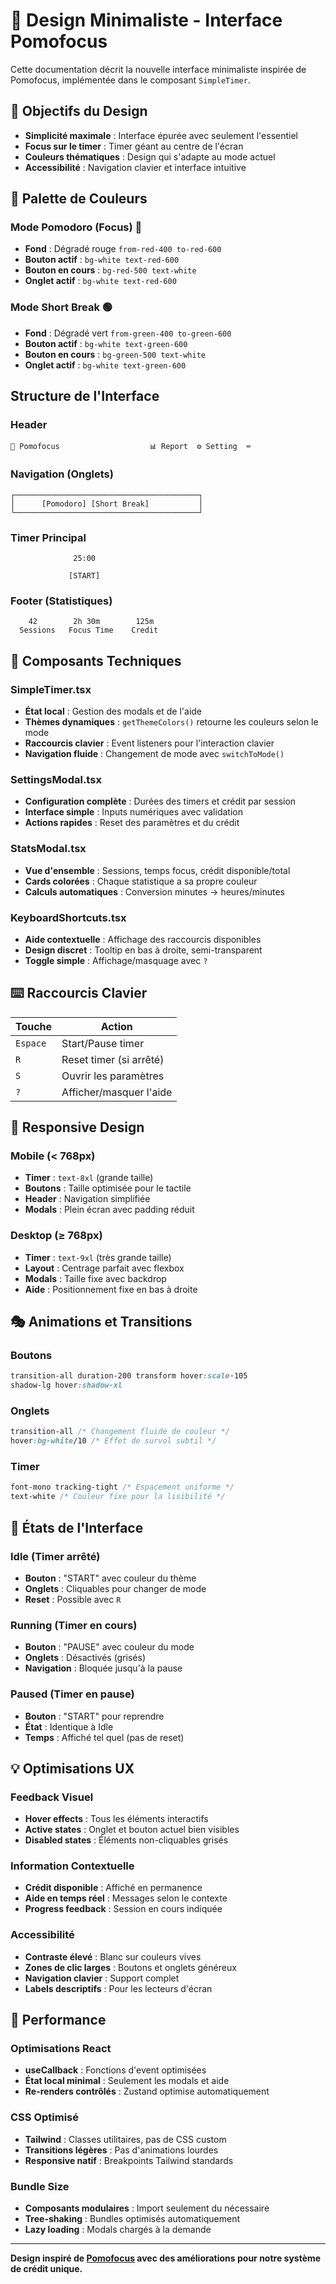 # 🎨 Design Minimaliste - Interface Pomofocus

Cette documentation décrit la nouvelle interface minimaliste inspirée de Pomofocus, implémentée dans le composant `SimpleTimer`.

## 🎯 Objectifs du Design

- **Simplicité maximale** : Interface épurée avec seulement l'essentiel
- **Focus sur le timer** : Timer géant au centre de l'écran
- **Couleurs thématiques** : Design qui s'adapte au mode actuel
- **Accessibilité** : Navigation clavier et interface intuitive

## 🎨 Palette de Couleurs

### Mode Pomodoro (Focus) 🔴
- **Fond** : Dégradé rouge `from-red-400 to-red-600`
- **Bouton actif** : `bg-white text-red-600`
- **Bouton en cours** : `bg-red-500 text-white`
- **Onglet actif** : `bg-white text-red-600`

### Mode Short Break 🟢
- **Fond** : Dégradé vert `from-green-400 to-green-600`
- **Bouton actif** : `bg-white text-green-600`
- **Bouton en cours** : `bg-green-500 text-white`
- **Onglet actif** : `bg-white text-green-600`

##  Structure de l'Interface

### Header
```
🍅 Pomofocus                    📊 Report  ⚙️ Setting  ⌨️
```

### Navigation (Onglets)
```
┌─────────────────────────────────────────┐
│      [Pomodoro] [Short Break]           │
└─────────────────────────────────────────┘
```

### Timer Principal
```
              25:00
              
             [START]
```

### Footer (Statistiques)
```
    42        2h 30m        125m
  Sessions   Focus Time    Credit
```

## 🔧 Composants Techniques

### SimpleTimer.tsx
- **État local** : Gestion des modals et de l'aide
- **Thèmes dynamiques** : `getThemeColors()` retourne les couleurs selon le mode
- **Raccourcis clavier** : Event listeners pour l'interaction clavier
- **Navigation fluide** : Changement de mode avec `switchToMode()`

### SettingsModal.tsx
- **Configuration complète** : Durées des timers et crédit par session
- **Interface simple** : Inputs numériques avec validation
- **Actions rapides** : Reset des paramètres et du crédit

### StatsModal.tsx
- **Vue d'ensemble** : Sessions, temps focus, crédit disponible/total
- **Cards colorées** : Chaque statistique a sa propre couleur
- **Calculs automatiques** : Conversion minutes → heures/minutes

### KeyboardShortcuts.tsx
- **Aide contextuelle** : Affichage des raccourcis disponibles
- **Design discret** : Tooltip en bas à droite, semi-transparent
- **Toggle simple** : Affichage/masquage avec `?`

## ⌨️ Raccourcis Clavier

| Touche | Action |
|--------|--------|
| `Espace` | Start/Pause timer |
| `R` | Reset timer (si arrêté) |
| `S` | Ouvrir les paramètres |
| `?` | Afficher/masquer l'aide |

## 📐 Responsive Design

### Mobile (< 768px)
- **Timer** : `text-8xl` (grande taille)
- **Boutons** : Taille optimisée pour le tactile
- **Header** : Navigation simplifiée
- **Modals** : Plein écran avec padding réduit

### Desktop (≥ 768px)
- **Timer** : `text-9xl` (très grande taille)
- **Layout** : Centrage parfait avec flexbox
- **Modals** : Taille fixe avec backdrop
- **Aide** : Positionnement fixe en bas à droite

## 🎭 Animations et Transitions

### Boutons
```css
transition-all duration-200 transform hover:scale-105
shadow-lg hover:shadow-xl
```

### Onglets
```css
transition-all /* Changement fluide de couleur */
hover:bg-white/10 /* Effet de survol subtil */
```

### Timer
```css
font-mono tracking-tight /* Espacement uniforme */
text-white /* Couleur fixe pour la lisibilité */
```

## 🔄 États de l'Interface

### Idle (Timer arrêté)
- **Bouton** : "START" avec couleur du thème
- **Onglets** : Cliquables pour changer de mode
- **Reset** : Possible avec `R`

### Running (Timer en cours)
- **Bouton** : "PAUSE" avec couleur du mode
- **Onglets** : Désactivés (grisés)
- **Navigation** : Bloquée jusqu'à la pause

### Paused (Timer en pause)
- **Bouton** : "START" pour reprendre
- **État** : Identique à Idle
- **Temps** : Affiché tel quel (pas de reset)

## 💡 Optimisations UX

### Feedback Visuel
- **Hover effects** : Tous les éléments interactifs
- **Active states** : Onglet et bouton actuel bien visibles
- **Disabled states** : Éléments non-cliquables grisés

### Information Contextuelle
- **Crédit disponible** : Affiché en permanence
- **Aide en temps réel** : Messages selon le contexte
- **Progress feedback** : Session en cours indiquée

### Accessibilité
- **Contraste élevé** : Blanc sur couleurs vives
- **Zones de clic larges** : Boutons et onglets généreux
- **Navigation clavier** : Support complet
- **Labels descriptifs** : Pour les lecteurs d'écran

## 🚀 Performance

### Optimisations React
- **useCallback** : Fonctions d'event optimisées
- **État local minimal** : Seulement les modals et aide
- **Re-renders contrôlés** : Zustand optimise automatiquement

### CSS Optimisé
- **Tailwind** : Classes utilitaires, pas de CSS custom
- **Transitions légères** : Pas d'animations lourdes
- **Responsive natif** : Breakpoints Tailwind standards

### Bundle Size
- **Composants modulaires** : Import seulement du nécessaire
- **Tree-shaking** : Bundles optimisés automatiquement
- **Lazy loading** : Modals chargés à la demande

---

**Design inspiré de [Pomofocus](https://pomofocus.io/) avec des améliorations pour notre système de crédit unique.**
